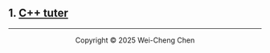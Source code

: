 ## 1. [C++ tuter](./Tutor/README.md)

---

<p align="center">
  Copyright © 2025 Wei-Cheng Chen
</p>

